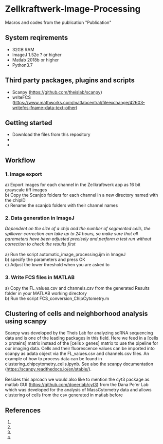 # Zellkraftwerk-Image-Processing
Macros and codes from the publication "Publication"

## System reqirements
* 32GB RAM
* ImageJ 1.52e ? or higher <br>
* Matlab 2018b or higher <br>
* Python3.7

## Third party packages, plugins and scripts
* Scanpy (https://github.com/theislab/scanpy) <br>
* writeFCS (https://www.mathworks.com/matlabcentral/fileexchange/42603-writefcs-fname-data-text-other)

## Getting started
* Download the files from this repository
* 
*

## Workflow
### 1. Image export
a) Export images for each channel in the Zellkraftwerk app as 16 bit grayscale tiff images <br>
b) Copy the Scanjob folders for each channel in a new directory named with the chipID <br>
c) Rename the scanjob folders with their channel names <br>

### 2. Data generation in ImageJ
*Dependent on the size of a chip and the number of segmented cells, the spillover-correction can take up to 24 hours, so make sure that all parameters have been adjusted precisely and perform a test run without correction to check the results first* <br><br>
a) Run the script automatic_image_processing.ijm in ImageJ <br>
b) specify the parameters and press OK <br>
c) Adjust the lower threshold when you are asked to <br>

### 3. Write FCS files in MATLAB
a) Copy the FL_values.csv and channels.csv from the generated Results folder in your MATLAB working directory <br>
b) Run the script FCS_conversion_ChipCytometry.m

## Clustering of cells and neighborhood analysis using scanpy
Scanpy was developed by the Theis Lab for analyzing scRNA sequencing data and is one of the leading packages in this field. Here we feed in a [cells x proteins] matrix instead of the [cells x genes] matrix to use the pipeline for our imaging data. Cells and their fluorescence values can be imported into scanpy as adata object via the FL_values.csv and channels.csv files. An example of how to process data can be found in clustering_chipcytometry_cells.ipynb. See also the scanpy documentation (https://scanpy.readthedocs.io/en/stable/). <br><br>
Besides this aproach we would also like to mention the cyt3 package as matlab GUI (https://github.com/dpeerlab/cyt3) from the Dana Pe'er Lab which was developed for the analysis of MassCytometry data and allows clustering of cells from the csv generated in matlab before

## References
1.
2.
3.
4.
